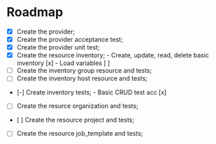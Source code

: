 # Roadmap

- [x] Create the provider;
- [x] Create the provider acceptance test;
- [x] Create the provider unit test;
- [x] Create the resource inventory;
      - Create, update, read, delete basic inventory [x]
      - Load variables [ ]
- [ ] Create the inventory group resource and tests;
- [ ] Create the inventory host resource and tests;
- [-] Create inventory tests;
      - Basic CRUD test acc [x]
- [ ] Create the resurce organization and tests;
- [ ] Create the resource project and tests;
- [ ] Create the resource job_template and tests;
